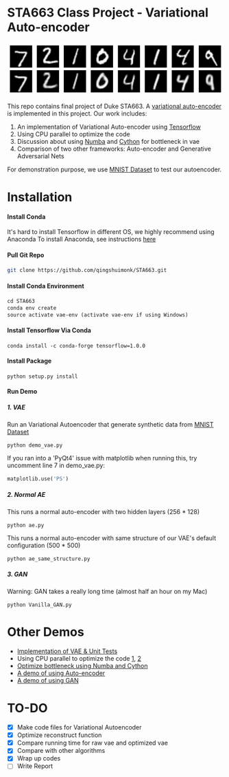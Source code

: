 # STA663 Class Project - Variational Auto-encoder
![VAE Demo](https://github.com/qingshuimonk/STA663/blob/master/img/vae_demo.png "VAE Demo")
  
This repo contains final project of Duke STA663. A [variational auto-encoder](https://arxiv.org/pdf/1606.05908.pdf) is implemented in this project. Our work includes:
1. An implementation of Variational Auto-encoder using [Tensorflow](https://www.tensorflow.org/)
2. Using CPU parallel to optimize the code
3. Discussion about using [Numba](http://numba.pydata.org/) and [Cython](http://cython.org/) for bottleneck in vae
4. Comparison of two other frameworks: Auto-encoder and Generative Adversarial Nets  

For demonstration purpose, we use [MNIST Dataset](http://yann.lecun.com/exdb/mnist/) to test our autoencoder.

# Installation
#### Install Conda 
It's hard to install Tensorflow in different OS, we highly recommend using Anaconda
To install Anaconda, see instructions [here](https://conda.io/docs/install/quick.html)
#### Pull Git Repo
```bash
git clone https://github.com/qingshuimonk/STA663.git
```
#### Install Conda Environment
```
cd STA663
conda env create
source activate vae-env (activate vae-env if using Windows)
```
#### Install Tensorflow Via Conda
```
conda install -c conda-forge tensorflow=1.0.0
```
#### Install Package
```
python setup.py install
```
#### Run Demo
##### 1. VAE
Run an Variational Autoencoder that generate synthetic data from [MNIST Dataset](http://yann.lecun.com/exdb/mnist/)
```
python demo_vae.py
```
If you ran into a 'PyQt4' issue with matplotlib when running this, try uncomment line 7 in demo_vae.py:
```python
matplotlib.use('PS')
```
##### 2. Normal AE
This runs a normal auto-encoder with two hidden layers (256 * 128)
```
python ae.py
```
This runs a normal auto-encoder with same structure of our VAE's default configuration (500 * 500)
```
python ae_same_structure.py
```
##### 3. GAN
Warning: GAN takes a really long time (almost half an hour on my Mac)
```
python Vanilla_GAN.py
```

# Other Demos
- [Implementation of VAE & Unit Tests](https://github.com/qingshuimonk/STA663/blob/master/docs/vae_unit.ipynb)
- Using CPU parallel to optimize the code [1](https://github.com/qingshuimonk/STA663/blob/master/docs/runtime_cmp.ipynb), [2](https://github.com/qingshuimonk/STA663/blob/master/docs/runtime_cmp_parallel.ipynb)
- [Optimize bottleneck using Numba and Cython](https://github.com/qingshuimonk/STA663/blob/master/docs/optimize_forward_scale2.ipynb)
- [A demo of using Auto-encoder](https://github.com/qingshuimonk/STA663/blob/master/docs/Autoencoder.ipynb)
- [A demo of using GAN](https://github.com/qingshuimonk/STA663/blob/master/docs/Vanilla_GAN.ipynb)


# TO-DO
- [x] Make code files for Variational Autoencoder
- [x] Optimize reconstruct function 
- [x] Compare running time for raw vae and optimized vae
- [x] Compare with other algorithms
- [x] Wrap up codes
- [ ] Write Report